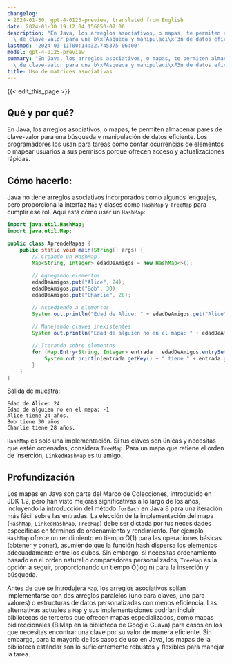 ```yaml
---
changelog:
- 2024-01-30, gpt-4-0125-preview, translated from English
date: 2024-01-30 19:12:04.156050-07:00
description: "En Java, los arreglos asociativos, o mapas, te permiten almacenar pares\
  \ de clave-valor para una b\xFAsqueda y manipulaci\xF3n de datos eficiente. Los\u2026"
lastmod: '2024-03-11T00:14:32.745375-06:00'
model: gpt-4-0125-preview
summary: "En Java, los arreglos asociativos, o mapas, te permiten almacenar pares\
  \ de clave-valor para una b\xFAsqueda y manipulaci\xF3n de datos eficiente. Los\u2026"
title: Uso de matrices asociativas
---
```


{{< edit_this_page >}}

## Qué y por qué?

En Java, los arreglos asociativos, o mapas, te permiten almacenar pares de clave-valor para una búsqueda y manipulación de datos eficiente. Los programadores los usan para tareas como contar ocurrencias de elementos o mapear usuarios a sus permisos porque ofrecen acceso y actualizaciones rápidas.

## Cómo hacerlo:

Java no tiene arreglos asociativos incorporados como algunos lenguajes, pero proporciona la interfaz `Map` y clases como `HashMap` y `TreeMap` para cumplir ese rol. Aquí está cómo usar un `HashMap`:

```Java
import java.util.HashMap;
import java.util.Map;

public class AprendeMapas {
    public static void main(String[] args) {
        // Creando un HashMap
        Map<String, Integer> edadDeAmigos = new HashMap<>();
        
        // Agregando elementos
        edadDeAmigos.put("Alice", 24);
        edadDeAmigos.put("Bob", 30);
        edadDeAmigos.put("Charlie", 28);

        // Accediendo a elementos
        System.out.println("Edad de Alice: " + edadDeAmigos.get("Alice"));
        
        // Manejando claves inexistentes
        System.out.println("Edad de alguien no en el mapa: " + edadDeAmigos.getOrDefault("Dan", -1));

        // Iterando sobre elementos
        for (Map.Entry<String, Integer> entrada : edadDeAmigos.entrySet()) {
            System.out.println(entrada.getKey() + " tiene " + entrada.getValue() + " años.");
        }
    }
}
```

Salida de muestra:

```
Edad de Alice: 24
Edad de alguien no en el mapa: -1
Alice tiene 24 años.
Bob tiene 30 años.
Charlie tiene 28 años.
```

`HashMap` es solo una implementación. Si tus claves son únicas y necesitas que estén ordenadas, considera `TreeMap`. Para un mapa que retiene el orden de inserción, `LinkedHashMap` es tu amigo.

## Profundización

Los mapas en Java son parte del Marco de Colecciones, introducido en JDK 1.2, pero han visto mejoras significativas a lo largo de los años, incluyendo la introducción del método `forEach` en Java 8 para una iteración más fácil sobre las entradas. La elección de la implementación del mapa (`HashMap`, `LinkedHashMap`, `TreeMap`) debe ser dictada por tus necesidades específicas en términos de ordenamiento y rendimiento. Por ejemplo, `HashMap` ofrece un rendimiento en tiempo O(1) para las operaciones básicas (obtener y poner), asumiendo que la función hash dispersa los elementos adecuadamente entre los cubos. Sin embargo, si necesitas ordenamiento basado en el orden natural o comparadores personalizados, `TreeMap` es la opción a seguir, proporcionando un tiempo O(log n) para la inserción y búsqueda.

Antes de que se introdujera `Map`, los arreglos asociativos solían implementarse con dos arreglos paralelos (uno para claves, uno para valores) o estructuras de datos personalizadas con menos eficiencia. Las alternativas actuales a `Map` y sus implementaciones podrían incluir bibliotecas de terceros que ofrecen mapas especializados, como mapas bidireccionales (BiMap en la biblioteca de Google Guava) para casos en los que necesitas encontrar una clave por su valor de manera eficiente. Sin embargo, para la mayoría de los casos de uso en Java, los mapas de la biblioteca estándar son lo suficientemente robustos y flexibles para manejar la tarea.
